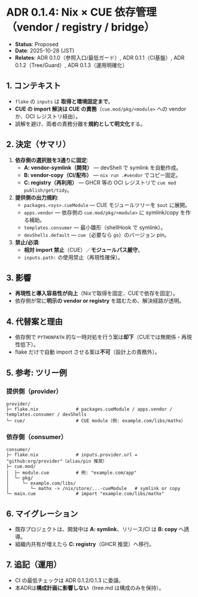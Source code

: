 # ADR 0.1.4: Nix × CUE 依存管理（vendor / registry / bridge）

- **Status**: Proposed
- **Date**: 2025-10-28 (JST)
- **Relates**: ADR 0.1.0（参照入口/最低ガード）, ADR 0.1.1（CI基盤）, ADR 0.1.2（Tree/Guard）, ADR 0.1.3（運用明確化）

## 1. コンテキスト
- `flake` の `inputs` は **取得と環境固定まで**。
- **CUE の import 解決は CUE の責務**（`cue.mod/pkg/<module>` への vendor か、OCI レジストリ経由）。
- 誤解を避け、両者の責務分離を**規約として明文化**する。

## 2. 決定（サマリ）
1) **依存側の選択肢を3通りに固定**:
   - **A: vendor-symlink（開発）** — devShell で symlink を自動作成。
   - **B: vendor-copy（CI/配布）** — `nix run .#vendor` でコピー固定。
   - **C: registry（再利用）** — GHCR 等の OCI レジストリで `cue mod publish/get/tidy`。
2) **提供側の出力規約**:
   - `packages.<sys>.cueModule` — CUE モジュールツリーを `$out` に展開。
   - `apps.vendor` — 依存側の `cue.mod/pkg/<module>` に symlink/copy を作る補助。
   - `templates.consumer` — 最小雛形（shellHook で symlink）。
   - `devShells.default` — `cue`（必要なら `go`）のバージョン pin。
3) **禁止/必須**:
   - **相対 import 禁止**（CUE）／**モジュールパス厳守**。
   - `inputs.path:` の使用禁止（再現性確保）。

## 3. 影響
- **再現性と導入容易性が向上**（Nixで取得を固定、CUEで依存を固定）。
- 依存側が常に**明示の vendor or registry** を踏むため、解決経路が透明。

## 4. 代替案と理由
- 依存側で `PYTHONPATH` 的な一時対処を行う案は**却下**（CUEでは無関係・再現性低下）。
- flake だけで自動 import させる案は**不可**（設計上の責務外）。

## 5. 参考: ツリー例
### 提供側（provider）
```text
provider/
├─ flake.nix              # packages.cueModule / apps.vendor / templates.consumer / devShells
└─ cue/                   # CUE module（例: example.com/libs/mathx）
```

### 依存側（consumer）
```text
consumer/
├─ flake.nix              # inputs.provider.url = "github:org/provider"（alias/pin 推奨）
├─ cue.mod/
│  ├─ module.cue          # 例: "example.com/app"
│  └─ pkg/
│     └─ example.com/libs/
│        └─ mathx -> /nix/store/...-cueModule   # symlink or copy
└─ main.cue               # import "example.com/libs/mathx"
```

## 6. マイグレーション
- 既存プロジェクトは、開発中は **A: symlink**、リリース/CI は **B: copy** へ誘導。
- 組織内共有が増えたら **C: registry**（GHCR 推奨）へ移行。

## 7. 追記（運用）
- CI の最低チェックは ADR 0.1.2/0.1.3 に委譲。
- 本ADRは**構成計画に影響しない**（tree.md は構成のみを保持）。
